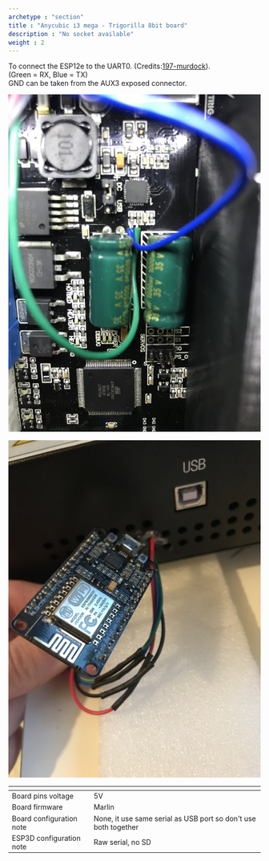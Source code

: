 ```yaml
---
archetype : "section"
title : "Anycubic i3 mega - Trigorilla 8bit board"
description : "No socket available"
weight : 2
---
```

To connect the ESP12e to the UART0. (Credits:[197-murdock](https://www.lesimprimantes3d.fr/forum/profile/197-murdock/)).  
(Green = RX, Blue = TX)  
GND can be taken from the AUX3 exposed connector.  

![step1](board.jpg?width=300px)

![step2](nodemcu.jpg?width=300px)

| <!-- -->  | <!-- --> |
|-|-|
| Board pins voltage | 5V |
| Board firmware | Marlin | 
| Board configuration note | None, it use same serial as USB port so don't use both together|
| ESP3D configuration note | Raw serial, no SD |